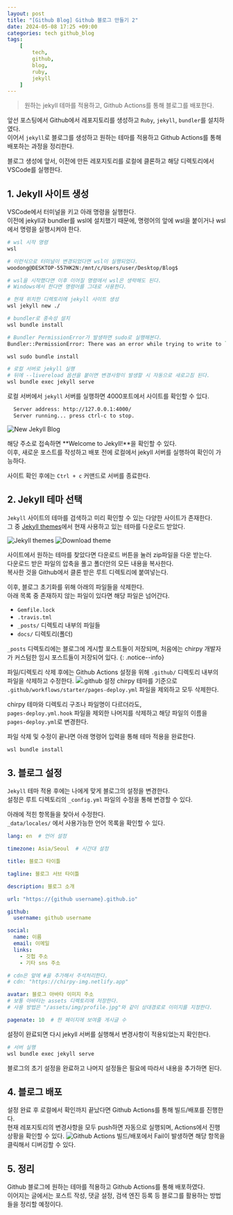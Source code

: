 ```yaml
---
layout: post
title: "[Github Blog] Github 블로그 만들기 2"
date: 2024-05-08 17:25 +09:00
categories: tech github_blog
tags:
    [
        tech,
        github,
        blog,
        ruby,
        jekyll
    ]
---
```


>원하는 jekyll 테마를 적용하고, Github Actions를 통해 블로그를 배포한다.

앞선 포스팅에서 Github에서 레포지토리를 생성하고 `Ruby`, `jekyll`, `bundler`를 설치하였다.   
이어서 `jekyll`로 블로그를 생성하고 원하는 테마를 적용하고 Github Actions를 통해 배포하는 과정을 정리한다.

블로그 생성에 앞서, 이전에 만든 레포지토리를 로컬에 클론하고 해당 디렉토리에서 VSCode를 실행한다.

## 1. Jekyll 사이트 생성

VSCode에서 터미널을 키고 아래 명령을 실행한다.   
이전에 jekyll과 bundler를 wsl에 설치했기 때문에, 명령어의 앞에 wsl을 붙이거나 wsl에서 명령을 실행시켜야 한다.

```bash
# wsl 시작 명령
wsl  

# 이런식으로 터미널이 변경되었다면 wsl이 실행되었다.
woodong@DESKTOP-557HK2N:/mnt/c/Users/user/Desktop/Blog$ 

# wsl을 시작했다면 이후 이어질 명령에서 wsl은 생략해도 된다.
# Windows에서 한다면 명령어를 그대로 사용한다.

# 현재 위치한 디렉토리에 jekyll 사이트 생성
wsl jekyll new ./

# bundler로 종속성 설치
wsl bundle install

# Bundler PermissionError가 발생하면 sudo로 실행해본다.
Bundler::PermissionError: There was an error while trying to write to `/var/lib/gems/3.0.0/cache/jekyll-feed-0.17.0.gem`. It is likely that you need to grant write permissions for that path.

wsl sudo bundle install

# 로컬 서버로 jekyll 실행
# 뒤에 --livereload 옵션을 붙이면 변경사항이 발생할 시 자동으로 새로고침 된다.
wsl bundle exec jekyll serve
```

로컬 서버에서 `jekyll` 서버를 실행하면 4000포트에서 사이트를 확인할 수 있다.

```bash
  Server address: http://127.0.0.1:4000/
  Server running... press ctrl-c to stop.
```

<img class="post-image" src="/assets/posts/tech/github_blog/github_blog_2/jekyll_new.png" alt="New Jekyll Blog">

해당 주소로 접속하면 **Welcome to Jekyll!**을 확인할 수 있다.   
이후, 새로운 포스트를 작성하고 배포 전에 로컬에서 jekyll 서버를 실행하여 확인이 가능하다.   

사이트 확인 후에는 `Ctrl + c` 커맨드로 서버를 종료한다.

## 2. Jekyll 테마 선택

`Jekyll` 사이트의 테마를 검색하고 미리 확인할 수 있는 다양한 사이트가 존재한다.   
그 중 [Jekyll themes](http://jekyllthemes.org/)에서 현재 사용하고 있는 테마를 다운로드 받았다.

<img class="post-image" alt="Jekyll themes" src="/assets/posts/tech/github_blog/github_blog_2/jekyll_themes.png">

<img class="post-image" alt="Download theme" src="/assets/posts/tech/github_blog/github_blog_2/select_theme.png">

사이트에서 원하는 테마를 찾았다면 다운로드 버튼을 눌러 zip파일을 다운 받는다.   
다운로드 받은 파일의 압축을 풀고 폴더안의 모든 내용을 복사한다.   
복사한 것을 Github에서 클론 받은 루트 디렉토리에 붙여넣는다.   

이후, 블로그 초기화를 위해 아래의 파일들을 삭제한다.   
아래 목록 중 존재하지 않는 파일이 있다면 해당 파일은 넘어간다.

* `Gemfile.lock`
* `.travis.tml`
* `_posts/` 디렉토리 내부의 파일들
* `docs/` 디렉토리(폴더)

`_posts` 디렉토리에는 블로그에 게시할 포스트들이 저장되며, 처음에는 chirpy 개발자가 커스텀한 임시 포스트들이 저장되어 있다.
{: .notice--info}

파일/디렉토리 삭제 후에는 Github Actions 설정을 위해 `.github/` 디렉토리 내부의 파일을 삭제하고 수정한다.
<img class="post-image" src="/assets/posts/tech/github_blog/github_blog_2/workflow_setting.png" alt=".github 설정">
chirpy 테마를 기준으로 `.github/workflows/starter/pages-deploy.yml` 파일을 제외하고 모두 삭제한다.   

chirpy 테마와 디렉토리 구조나 파일명이 다르더라도,   
`pages-deploy.yml.hook` 파일을 제외한 나머지를 삭제하고 해당 파일의 이름을 `pages-deploy.yml`로 변경한다.

파일 삭제 및 수정이 끝나면 아래 명령어 입력을 통해 테마 적용을 완료한다.

```bash
wsl bundle install
```

## 3. 블로그 설정

`Jekyll` 테마 적용 후에는 나에게 맞게 블로그의 설정을 변경한다.   
설정은 루트 디렉토리의 `_config.yml` 파일의 수정을 통해 변경할 수 있다.

아래에 적힌 항목들을 찾아서 수정한다.   
`_data/locales/` 에서 사용가능한 언어 목록을 확인할 수 있다.

```yaml
lang: en  # 언어 설정

timezone: Asia/Seoul  # 시간대 설정

title: 블로그 타이틀

tagline: 블로그 서브 타이틀  

description: 블로그 소개

url: "https://{github username}.github.io"

github:
  username: github username

social:
  name: 이름
  email: 이메일
  links:
    - 깃헙 주소
    - 기타 sns 주소

# cdn은 앞에 #을 추가해서 주석처리한다.
# cdn: "https://chirpy-img.netlify.app"

avatar: 블로그 아바타 이미지 주소
# 보통 아바타는 assets 디렉토리에 저장한다.
# 사용 방법은 "/assets/img/profile.jpg"와 같이 상대경로로 이미지를 지정한다.

pagenate: 10  # 한 페이지에 보여줄 게시글 수
```

설정이 완료되면 다시 jekyll 서버를 실행해서 변경사항이 적용되었는지 확인한다.

```bash
# 서버 실행
wsl bundle exec jekyll serve
```

블로그의 초기 설정을 완료하고 나머지 설정들은 필요에 따라서 내용을 추가하면 된다.

## 4. 블로그 배포

설정 완료 후 로컬에서 확인까지 끝났다면 Github Actions를 통해 빌드/배포를 진행한다.   
현재 레포지토리의 변경사항을 모두 push하면 자동으로 실행되며, Actions에서 진행상황을 확인할 수 있다.
<img class="post-image" src="/assets/posts/tech/github_blog/github_blog_2/github_actions.png" alt="Github Actions">
빌드/배포에서 Fail이 발생하면 해당 항목을 클릭해서 디버깅할 수 있다.

## 5. 정리

Github 블로그에 원하는 테마를 적용하고 Github Actions를 통해 배포하였다.   
이어지는 글에서는 포스트 작성, 댓글 설정, 검색 엔진 등록 등 블로그를 활용하는 방법들을 정리할 예정이다.
